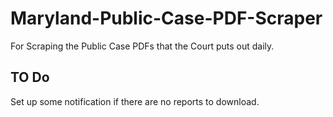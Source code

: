 # Maryland-Public-Case-PDF-Scraper
 For Scraping the Public Case PDFs that the Court puts out daily.

## TO Do
Set up some notification if there are no reports to download.
